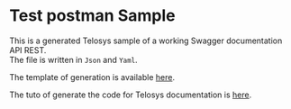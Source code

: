 # Test postman Sample

This is a generated Telosys sample of a working Swagger documentation API REST.  
The file is written in `Json` and `Yaml`.

The template of generation is available [here](https://github.com/so-technology-watch/telosys-templates-swagger).

The tuto of generate the code for Telosys documentation is [here](https://sites.google.com/site/telosystools/getting-started/generate-the-code).